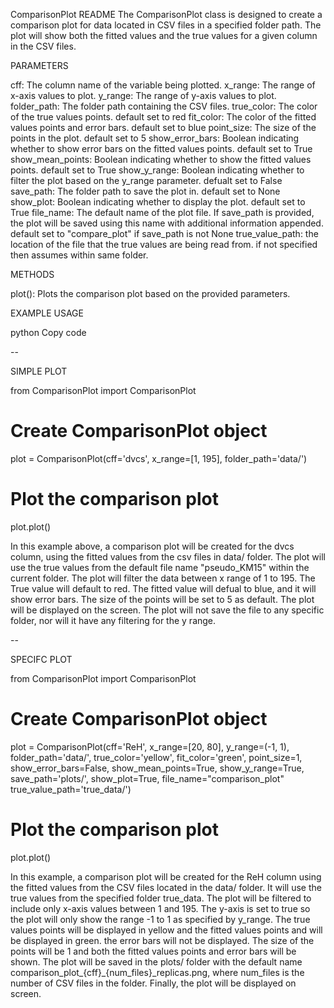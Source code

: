 
ComparisonPlot README
The ComparisonPlot class is designed to create a comparison plot for data located in CSV files in a specified folder path. The plot will show both the fitted values and the true values for a given column in the CSV files.

PARAMETERS

cff: The column name of the variable being plotted.
x_range: The range of x-axis values to plot.
y_range: The range of y-axis values to plot.
folder_path: The folder path containing the CSV files.
true_color: The color of the true values points. default set to red
fit_color: The color of the fitted values points and error bars. default set to blue
point_size: The size of the points in the plot. default set to 5
show_error_bars: Boolean indicating whether to show error bars on the fitted values points. default set to True
show_mean_points: Boolean indicating whether to show the fitted values points. default set to True
show_y_range: Boolean indicating whether to filter the plot based on the y_range parameter. defualt set to False
save_path: The folder path to save the plot in. default set to None
show_plot: Boolean indicating whether to display the plot. default set to True
file_name: The default name of the plot file. If save_path is provided, the plot will be saved using this name with additional information appended. default set to "compare_plot" if save_path is not None
true_value_path: the location of the file that the true values are being read from. if not specified then assumes within same folder.

METHODS

plot(): Plots the comparison plot based on the provided parameters.

EXAMPLE USAGE

python
Copy code

--

SIMPLE PLOT

from ComparisonPlot import ComparisonPlot

# Create ComparisonPlot object
plot = ComparisonPlot(cff='dvcs', x_range=[1, 195], folder_path='data/')

# Plot the comparison plot
plot.plot()

In this example above, a comparison plot will be created for the dvcs column, using the fitted values from the csv files in data/ folder.
The plot will use the true values from the default file name "pseudo_KM15" within the current folder.
The plot will filter the data between x range of 1 to 195. 
The True value will default to red. The fitted value will defual to blue, and it will show error bars.
The size of the points will be set to 5 as default.
The plot will be displayed on the screen.
The plot will not save the file to any specific folder, nor will it have any filtering for the y range.

--

SPECIFC PLOT

from ComparisonPlot import ComparisonPlot

# Create ComparisonPlot object
plot = ComparisonPlot(cff='ReH', 
                      x_range=[20, 80], 
                      y_range=(-1, 1), 
                      folder_path='data/', 
                      true_color='yellow', 
                      fit_color='green', 
                      point_size=1, 
                      show_error_bars=False, 
                      show_mean_points=True, 
                      show_y_range=True, 
                      save_path='plots/', 
                      show_plot=True, 
                      file_name="comparison_plot"
		      true_value_path='true_data/')

# Plot the comparison plot
plot.plot()

In this example, a comparison plot will be created for the ReH column using the fitted values from the CSV files located in the data/ folder. 
It will use the true values from the specified folder true_data.
The plot will be filtered to include only x-axis values between 1 and 195. 
The y-axis is set to true so the plot will only show the range -1 to 1 as specified by y_range. 
The true values points will be displayed in yellow and the fitted values points and will be displayed in green. the error bars will not be displayed. 
The size of the points will be 1 and both the fitted values points and error bars will be shown. 
The plot will be saved in the plots/ folder with the default name comparison_plot_{cff}_{num_files}_replicas.png, 
where num_files is the number of CSV files in the folder. Finally, the plot will be displayed on screen.